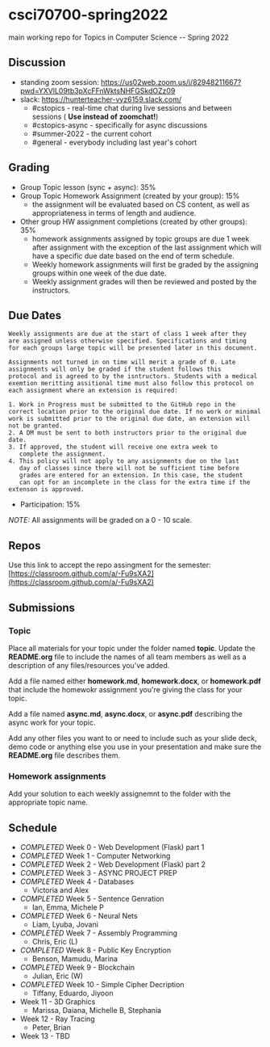 # csci70700-spring2022

main working repo for Topics in  Computer Science -- Spring 2022

## Discussion
- standing zoom session: https://us02web.zoom.us/j/82948211667?pwd=YXVlL09tb3pXcFFnWktsNHFGSkdOZz09
- slack: https://hunterteacher-vyz6159.slack.com/
  - #cstopics - real-time chat during live sessions and between sessions ( __Use instead of zoomchat!__)
  - #cstopics-async - specifically for async discussions
  - #summer-2022 - the current cohort
  - #general - everybody including last year's cohort

## Grading
- Group Topic lesson (sync + async): 35%
- Group Topic Homework Assignment (created by your group): 15%
  - the assignment will be evaluated based on CS content, as well as
    appropriateness in terms of length and audience.
- Other group HW assignment completions (created by other groups): 35%
  - homework assignments assigned by topic groups are due 1 week after
    assignment with the exception of the last assignment which will
    have a specific due date based on the end of term schedule.
  - Weekly homework assignments will first be graded by the assigning
    groups within one week of the due date.
  - Weekly assignment grades will then be reviewed and posted by the
    instructors.

## Due Dates

	Weekly assignments are due at the start of class 1 week after they
    are assigned unless otherwise specified. Specifications and timing
    for each groups large topic will be presented later in this document.
	
	Assignments not turned in on time will merit a grade of 0. Late
    assignments will only be graded if the student follows this
    protocol and is agreed to by the isntructors. Students with a medical exemtion meritting assitional time must also follow this protocol on each assignment where an extension is required:
	
	1. Work in Progress must be submitted to the GitHub repo in the correct location prior to the original due date. If no work or minimal work is submitted prior to the original due date, an extension will not be granted.
	2. A DM must be sent to both instructors prior to the original due date.
	3. If approved, the student will receive one extra week to
       complete the assignment.
    4. This policy will not apply to any assignments due on the last
       day of classes since there will not be sufficient time before
       grades are entered for an extension. In this case, the student
       can opt for an incomplete in the class for the extra time if the extenson is approved.
	

- Participation: 15%

*NOTE:* All assignments will be graded on a 0 - 10 scale.

## Repos

Use this link to accept the repo assingment for the semester: [https://classroom.github.com/a/-Fu9sXA2](https://classroom.github.com/a/-Fu9sXA2)


## Submissions

### Topic

Place all materials for your topic under the folder named
**topic**. Update the **README.org** file to include the names of all team
members as well as a description of any files/resources you've added.

Add a file named either **homework.md**, **homework.docx**, or
**homework.pdf** that include the homewokr assignment you're giving the
class for your topic.

Add a file named **async.md**, **async.docx**, or **async.pdf** describing the async work for your topic.

Add any other files you want to or need to include such as your slide deck, demo code or anything else you use in your presentation and make sure the **README.org** file describes them.

### Homework assignments

Add your solution to each weekly assignemnt to the folder with the appropriate topic name.

## Schedule

- *COMPLETED* Week 0 - Web Development (Flask) part 1
- *COMPLETED* Week 1 - Computer Networking
- *COMPLETED* Week 2 - Web Development (Flask) part 2
- *COMPLETED* Week 3 - ASYNC PROJECT PREP
- *COMPLETED* Week 4 - Databases
  - Victoria and Alex
- *COMPLETED* Week 5 - Sentence Genration
  - Ian, Emma, Michele P
- *COMPLETED* Week 6 - Neural Nets
  - Liam, Lyuba, Jovani
- *COMPLETED* Week 7 - Assembly Programming
  - Chris, Eric (L)
- *COMPLETED* Week 8 - Public Key Encryption
  - Benson, Mamudu, Marina
- *COMPLETED* Week 9 - Blockchain 
  - Julian, Eric (W)
- *COMPLETED* Week 10 - Simple Cipher Decription
  - Tiffany, Eduardo, Jiyoon
- Week 11 - 3D Graphics
  - Marissa, Daiana, Michelle B, Stephania
- Week 12 - Ray Tracing 
  - Peter, Brian
- Week 13 - TBD
  
